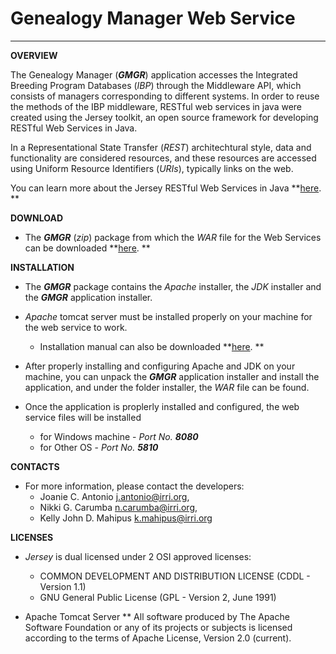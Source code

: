 # **Genealogy Manager Web Service** #
______________
		
  **OVERVIEW**
  
  The Genealogy Manager (**_GMGR_**) application accesses the Integrated Breeding Program Databases 
  (_IBP_) through the Middleware API, which consists of managers corresponding to 
  different systems. In order to reuse the methods of the IBP middleware, RESTful
  web services in java were created using the Jersey toolkit, an open source framework
  for developing RESTful Web Services in Java. 
  
  In a Representational State Transfer (_REST_) architechtural style, data and functionality are 
  considered resources, and these resources are accessed using Uniform Resource Identifiers (_URIs_), 
  typically links on the web.
  
  You can learn more about the Jersey RESTful Web Services in Java **[here](https://jersey.java.net/). **
   
  **DOWNLOAD**
  
  - The **_GMGR_** (_zip_) package from which the _WAR_ file for the Web Services can be downloaded **[here](http://23.23.218.31/documentation/index.php/for-users/2-uncategorised/55-download-gmanager). **
  
  **INSTALLATION**
  
  - The **_GMGR_** package contains the _Apache_ installer, the _JDK_ installer and the **_GMGR_** application
    installer.
	
  - _Apache_ tomcat server must be installed properly on your machine for the web service to work.
	* Installation manual can also be downloaded **[here](http://23.23.218.31/documentation/index.php/for-users/2-uncategorised/55-download-gmanager). **
	
  - After properly installing and configuring Apache and JDK on your machine, you can unpack the **_GMGR_**
    application installer and install the application, and under the folder installer, the _WAR_ file 
	can be found. 
  
  - Once the application is proplerly installed and configured, the web service files will be installed 
    * for Windows machine - _Port No. **8080**_
	* for Other OS - _Port No. **5810**_
      
  **CONTACTS**
  
  - For more information, please contact the developers:  
    * Joanie C. Antonio <j.antonio@irri.org>,
    * Nikki G. Carumba <n.carumba@irri.org>,
    * Kelly John D. Mahipus <k.mahipus@irri.org>
		
  **LICENSES**

  - _Jersey_ is dual licensed under 2 OSI approved licenses:
    * COMMON DEVELOPMENT AND DISTRIBUTION LICENSE (CDDL - Version 1.1)
    * GNU General Public License (GPL - Version 2, June 1991) 

  - Apache Tomcat Server
    ** All software produced by The Apache Software Foundation or any of 
	   its projects or subjects is licensed according to the terms of 
	   Apache License, Version 2.0 (current).
